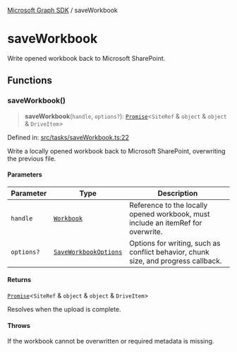 [Microsoft Graph SDK](README.md) / saveWorkbook

# saveWorkbook

Write opened workbook back to Microsoft SharePoint.

## Functions

### saveWorkbook()

> **saveWorkbook**(`handle`, `options?`): [`Promise`](https://developer.mozilla.org/docs/Web/JavaScript/Reference/Global_Objects/Promise)\<`SiteRef` & `object` & `object` & `DriveItem`\>

Defined in: [src/tasks/saveWorkbook.ts:22](https://github.com/Future-Secure-AI/sharepoint-workbook/blob/main/src/tasks/saveWorkbook.ts#L22)

Write a locally opened workbook back to Microsoft SharePoint, overwriting the previous file.

#### Parameters

| Parameter | Type | Description |
| ------ | ------ | ------ |
| `handle` | [`Workbook`](Handle.md#workbook) | Reference to the locally opened workbook, must include an itemRef for overwrite. |
| `options?` | [`SaveWorkbookOptions`](saveWorkbookAs.md#saveworkbookoptions) | Options for writing, such as conflict behavior, chunk size, and progress callback. |

#### Returns

[`Promise`](https://developer.mozilla.org/docs/Web/JavaScript/Reference/Global_Objects/Promise)\<`SiteRef` & `object` & `object` & `DriveItem`\>

Resolves when the upload is complete.

#### Throws

If the workbook cannot be overwritten or required metadata is missing.
